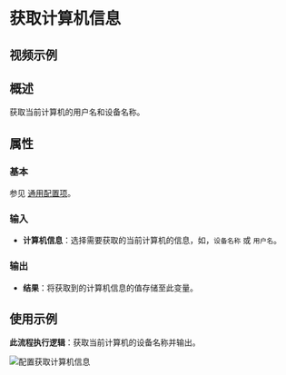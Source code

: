 # 获取计算机信息

## 视频示例

## 概述

获取当前计算机的用户名和设备名称。

## 属性

### 基本

参见 [通用配置项](../Appendix/CommonConfigurationItems.md)。

### 输入

- **计算机信息**：选择需要获取的当前计算机的信息，如，`设备名称` 或 `用户名`。

### 输出

- **结果**：将获取到的计算机信息的值存储至此变量。

## 使用示例

**此流程执行逻辑**：获取当前计算机的设备名称并输出。

![配置获取计算机信息](https://docimages.blob.core.chinacloudapi.cn/images/Activities/getpcinfo20211230.png)
